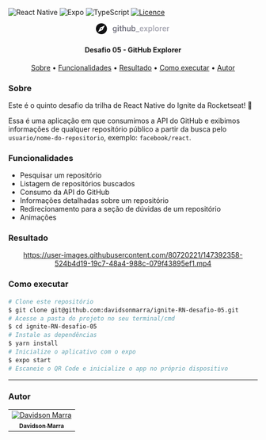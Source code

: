 ![React Native](https://img.shields.io/badge/react_native-%2320232a.svg?style=for-the-badge&logo=react&logoColor=%2361DAFB)
![Expo](https://img.shields.io/badge/expo-1C1E24?style=for-the-badge&logo=expo&logoColor=#D04A37)
![TypeScript](https://img.shields.io/badge/typescript-%23007ACC.svg?style=for-the-badge&logo=typescript&logoColor=white)
[![Licence](https://img.shields.io/github/license/Ileriayo/markdown-badges?style=for-the-badge)](./LICENSE)
<div align="center">
  <img alt="Logo do app" width="150"src="./src/assets/images/logo/logo@3x.png">
</div>
<h4 align="center">Desafio 05 - GitHub Explorer</h4>
<p align="center">
 <a href="#sobre">Sobre</a> •
 <a href="#funcionalidades">Funcionalidades</a> • 
 <a href="#resultado">Resultado</a> • 
 <a href="#executar">Como executar</a> • 
 <a href="#autor">Autor</a>
</p>


<h3 id="sobre">Sobre</h3>
<p>Este é o quinto desafio da trilha de React Native do Ignite da Rocketseat! 🚀</p>

Essa é uma aplicação em que consumimos a API do GitHub e exibimos informações de qualquer repositório público a partir da busca pelo `usuario/nome-do-repositorio`, exemplo: `facebook/react`.


<h3 id="funcionalidades">Funcionalidades</h3>
<ul>
  <li>Pesquisar um repositório</li>
  <li>Listagem de repositórios buscados</li>
  <li>Consumo da API do GitHub</li>
  <li>Informações detalhadas sobre um repositório</li>
  <li>Redirecionamento para a seção de dúvidas de um repositório</li>
  <li>Animações</li>
</ul>

<h3 id="resultado">Resultado</h3>
<div align="center">

https://user-images.githubusercontent.com/80720221/147392358-524b4d19-19c7-48a4-988c-079f43895ef1.mp4

</div>

<h3 id="executar">Como executar</h3>

```bash
# Clone este repositório
$ git clone git@github.com:davidsonmarra/ignite-RN-desafio-05.git
# Acesse a pasta do projeto no seu terminal/cmd
$ cd ignite-RN-desafio-05
# Instale as dependências
$ yarn install
# Inicialize o aplicativo com o expo
$ expo start
# Escaneie o QR Code e inicialize o app no próprio dispositivo
```

---

<h3 id="autor">Autor</h3>
<table>
  <tr>
    <td align="center">
      <a href="https://github.com/davidsonmarra">
        <img src="https://github.com/davidsonmarra.png?size=100" width="100px;" alt="Davidson Marra"/><br>
        <sub>
          <b>Davidson Marra</b>
        </sub>
      </a>
    </td>
  </tr>
</table>
